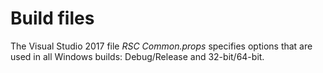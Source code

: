 # Build files

The Visual Studio 2017 file _RSC Common.props_ specifies
options that are used in all Windows builds: Debug/Release
and 32-bit/64-bit.
